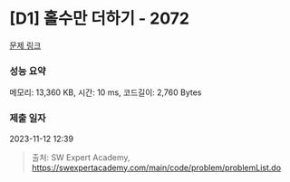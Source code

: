 # [D1] 홀수만 더하기 - 2072 

[문제 링크](https://swexpertacademy.com/main/code/problem/problemDetail.do?contestProbId=AV5QSEhaA5sDFAUq) 

### 성능 요약

메모리: 13,360 KB, 시간: 10 ms, 코드길이: 2,760 Bytes

### 제출 일자

2023-11-12 12:39



> 출처: SW Expert Academy, https://swexpertacademy.com/main/code/problem/problemList.do